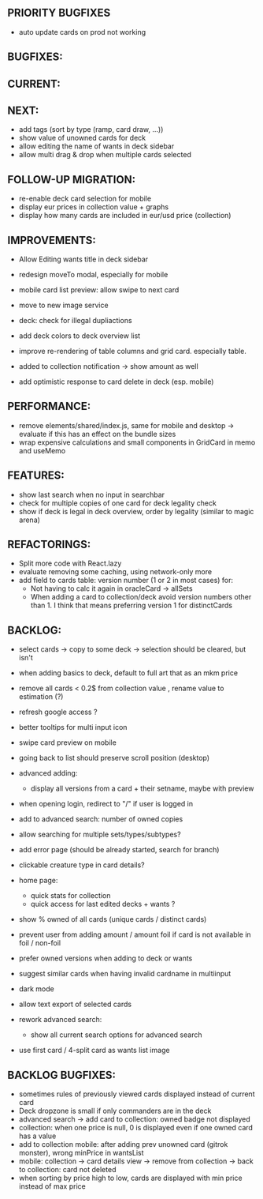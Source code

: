## PRIORITY BUGFIXES

- auto update cards on prod not working

## BUGFIXES:

## CURRENT:

## NEXT:

- add tags (sort by type (ramp, card draw, ...))
- show value of unowned cards for deck
- allow editing the name of wants in deck sidebar
- allow multi drag & drop when multiple cards selected

## FOLLOW-UP MIGRATION:

- re-enable deck card selection for mobile
- display eur prices in collection value + graphs
- display how many cards are included in eur/usd price (collection)

## IMPROVEMENTS:

- Allow Editing wants title in deck sidebar
- redesign moveTo modal, especially for mobile
- mobile card list preview: allow swipe to next card
- move to new image service
- deck: check for illegal dupliactions

- add deck colors to deck overview list
- improve re-rendering of table columns and grid card. especially table.
- added to collection notification -> show amount as well
- add optimistic response to card delete in deck (esp. mobile)

## PERFORMANCE:

- remove elements/shared/index.js, same for mobile and desktop -> evaluate if this has an effect on the bundle sizes
- wrap expensive calculations and small components in GridCard in memo and useMemo

## FEATURES:

- show last search when no input in searchbar
- check for multiple copies of one card for deck legality check
- show if deck is legal in deck overview, order by legality (similar to magic arena)

## REFACTORINGS:

- Split more code with React.lazy
- evaluate removing some caching, using network-only more
- add field to cards table: version number (1 or 2 in most cases) for:
  - Not having to calc it again in oracleCard -> allSets
  - When adding a card to collection/deck avoid version numbers other than 1. I think that means preferring version 1 for distinctCards

## BACKLOG:

- select cards -> copy to some deck -> selection should be cleared, but isn't
- when adding basics to deck, default to full art that as an mkm price
- remove all cards < 0.2\$ from collection value , rename value to estimation (?)

- refresh google access ?
- better tooltips for multi input icon
- swipe card preview on mobile
- going back to list should preserve scroll position (desktop)
- advanced adding:
  - display all versions from a card + their setname, maybe with preview
- when opening login, redirect to "/" if user is logged in
- add to advanced search: number of owned copies
- allow searching for multiple sets/types/subtypes?
- add error page (should be already started, search for branch)
- clickable creature type in card details?
- home page:
  - quick stats for collection
  - quick access for last edited decks + wants ?
- show % owned of all cards (unique cards / distinct cards)
- prevent user from adding amount / amount foil if card is not available in foil / non-foil
- prefer owned versions when adding to deck or wants
- suggest similar cards when having invalid cardname in multiinput
- dark mode
- allow text export of selected cards
- rework advanced search:
  - show all current search options for advanced search
- use first card / 4-split card as wants list image

## BACKLOG BUGFIXES:

- sometimes rules of previously viewed cards displayed instead of current card
- Deck dropzone is small if only commanders are in the deck
- advanced search -> add card to collection: owned badge not displayed
- collection: when one price is null, 0 is displayed even if one owned card has a value
- add to collection mobile: after adding prev unowned card (gitrok monster), wrong minPrice in wantsList
- mobile: collection -> card details view -> remove from collection -> back to collection: card not deleted
- when sorting by price high to low, cards are displayed with min price instead of max price
